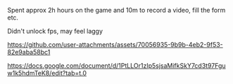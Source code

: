 Spent approx 2h hours on the game and 10m to record a video, fill the form etc.


Didn't unlock fps, may feel laggy

https://github.com/user-attachments/assets/70056935-9b9b-4eb2-9f53-82e9aba58bc1

https://docs.google.com/document/d/1PtLLOr1zIp5sjsaMifkSkY7cd3t97Fguw1k5hdmTeK8/edit?tab=t.0
